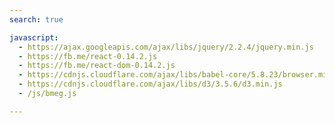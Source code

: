 ```yaml
---
search: true

javascript:
  - https://ajax.googleapis.com/ajax/libs/jquery/2.2.4/jquery.min.js
  - https://fb.me/react-0.14.2.js
  - https://fb.me/react-dom-0.14.2.js
  - https://cdnjs.cloudflare.com/ajax/libs/babel-core/5.8.23/browser.min.js
  - https://cdnjs.cloudflare.com/ajax/libs/d3/3.5.6/d3.min.js
  - /js/bmeg.js

---
```


 <div id="vertex-explore"></div>
